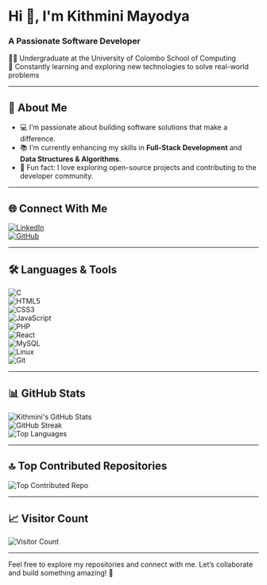 # Hi 👋, I'm Kithmini Mayodya  
### A Passionate Software Developer  
👨‍💻 Undergraduate at the University of Colombo School of Computing  
🌱 Constantly learning and exploring new technologies to solve real-world problems  

---

## 🚀 About Me  
- 💻 I’m passionate about building software solutions that make a difference.  
- 📚 I’m currently enhancing my skills in **Full-Stack Development** and **Data Structures & Algorithms**.  
- 🎯 Fun fact: I love exploring open-source projects and contributing to the developer community.  

---

## 🌐 Connect With Me  
[![LinkedIn](https://img.shields.io/badge/-LinkedIn-blue?style=for-the-badge&logo=Linkedin&logoColor=white)](https://www.linkedin.com/in/kithmini-herath-584250286)  
[![GitHub](https://img.shields.io/badge/-GitHub-black?style=for-the-badge&logo=GitHub&logoColor=white)](https://github.com/kithmini11)

---

## 🛠️ Languages & Tools  
![C](https://img.shields.io/badge/-C-A8B9CC?style=for-the-badge&logo=c&logoColor=white)  
![HTML5](https://img.shields.io/badge/-HTML5-E34F26?style=for-the-badge&logo=html5&logoColor=white)  
![CSS3](https://img.shields.io/badge/-CSS3-1572B6?style=for-the-badge&logo=css3&logoColor=white)  
![JavaScript](https://img.shields.io/badge/-JavaScript-F7DF1E?style=for-the-badge&logo=javascript&logoColor=black)  
![PHP](https://img.shields.io/badge/-PHP-777BB4?style=for-the-badge&logo=php&logoColor=white)  
![React](https://img.shields.io/badge/-React-61DAFB?style=for-the-badge&logo=react&logoColor=black)  
![MySQL](https://img.shields.io/badge/-MySQL-4479A1?style=for-the-badge&logo=mysql&logoColor=white)  
![Linux](https://img.shields.io/badge/-Linux-FCC624?style=for-the-badge&logo=linux&logoColor=black)  
![Git](https://img.shields.io/badge/-Git-F05032?style=for-the-badge&logo=git&logoColor=white)  

---

## 📊 GitHub Stats  
![Kithmini's GitHub Stats](https://github-readme-stats.vercel.app/api?username=kithmini11&theme=dark&hide_border=false&include_all_commits=true&count_private=true&show_icons=true)  
![GitHub Streak](https://github-readme-streak-stats.herokuapp.com?user=kithmini11&theme=dark&hide_border=false)  
![Top Languages](https://github-readme-stats.vercel.app/api/top-langs/?username=kithmini11&theme=dark&hide_border=false&layout=compact)  

---

## 🔝 Top Contributed Repositories  
![Top Contributed Repo](https://github-contributor-stats.vercel.app/api?username=kithmini11&limit=5&theme=dark&combine_all_yearly_contributions=true)  

---

## 📈 Visitor Count  
![Visitor Count](https://visitcount.itsvg.in/api?id=kithmini11&icon=0&color=0)  

---

Feel free to explore my repositories and connect with me. Let’s collaborate and build something amazing! 🚀
